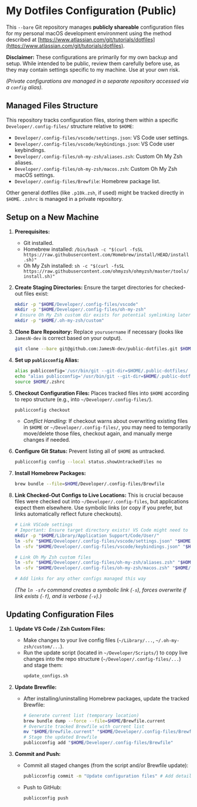 # My Dotfiles Configuration (Public)

This `--bare` Git repository manages **publicly shareable** configuration files for my personal macOS development environment using the method described at [https://www.atlassian.com/git/tutorials/dotfiles](https://www.atlassian.com/git/tutorials/dotfiles).

**Disclaimer:** These configurations are primarily for my own backup and setup. While intended to be public, review them carefully before use, as they may contain settings specific to my machine. Use at your own risk.

*(Private configurations are managed in a separate repository accessed via a `config` alias).*

## Managed Files Structure

This repository tracks configuration files, storing them within a specific `Developer/.config-files/` structure relative to `$HOME`:

* `Developer/.config-files/vscode/settings.json`: VS Code user settings.
* `Developer/.config-files/vscode/keybindings.json`: VS Code user keybindings.
* `Developer/.config-files/oh-my-zsh/aliases.zsh`: Custom Oh My Zsh aliases.
* `Developer/.config-files/oh-my-zsh/macos.zsh`: Custom Oh My Zsh macOS settings.
* `Developer/.config-files/Brewfile`: Homebrew package list.

Other general dotfiles (like `.p10k.zsh`, if used) might be tracked directly in `$HOME`. `.zshrc` is managed in a private repository.

## Setup on a New Machine

1.  **Prerequisites:**
    * Git installed.
    * Homebrew installed: `/bin/bash -c "$(curl -fsSL https://raw.githubusercontent.com/Homebrew/install/HEAD/install.sh)"`
    * Oh My Zsh installed: `sh -c "$(curl -fsSL https://raw.githubusercontent.com/ohmyzsh/ohmyzsh/master/tools/install.sh)"`

2.  **Create Staging Directories:** Ensure the target directories for checked-out files exist:
    ```bash
    mkdir -p "$HOME/Developer/.config-files/vscode"
    mkdir -p "$HOME/Developer/.config-files/oh-my-zsh"
    # Ensure Oh My Zsh custom dir exists for potential symlinking later
    mkdir -p "$HOME/.oh-my-zsh/custom"
    ```

3.  **Clone Bare Repository:** Replace `yourusername` if necessary (looks like `JamesN-dev` is correct based on your output).
    ```bash
    git clone --bare git@github.com:JamesN-dev/public-dotfiles.git $HOME/.public-dotfiles
    ```

4.  **Set up `publicconfig` Alias:**
    ```bash
    alias publicconfig='/usr/bin/git --git-dir=$HOME/.public-dotfiles/ --work-tree=$HOME'
    echo "alias publicconfig='/usr/bin/git --git-dir=$HOME/.public-dotfiles/ --work-tree=$HOME'" >> $HOME/.zshrc
    source $HOME/.zshrc
    ```

5.  **Checkout Configuration Files:** Places tracked files into `$HOME` according to repo structure (e.g., into `~/Developer/.config-files/`).
    ```bash
    publicconfig checkout
    ```
    * *Conflict Handling:* If checkout warns about overwriting existing files in `$HOME` or `~/Developer/.config-files/`, you may need to temporarily move/delete those files, checkout again, and manually merge changes if needed.

6.  **Configure Git Status:** Prevent listing all of `$HOME` as untracked.
    ```bash
    publicconfig config --local status.showUntrackedFiles no
    ```

7.  **Install Homebrew Packages:**
    ```bash
    brew bundle --file=$HOME/Developer/.config-files/Brewfile
    ```

8.  **Link Checked-Out Configs to Live Locations:** This is crucial because files were checked out into `~/Developer/.config-files`, but applications expect them elsewhere. Use symbolic links (or copy if you prefer, but links automatically reflect future checkouts).
    ```bash
    # Link VSCode settings
    # Important: Ensure target directory exists! VS Code might need to run once first.
    mkdir -p "$HOME/Library/Application Support/Code/User/"
    ln -sfv "$HOME/Developer/.config-files/vscode/settings.json" "$HOME/Library/Application Support/Code/User/settings.json"
    ln -sfv "$HOME/Developer/.config-files/vscode/keybindings.json" "$HOME/Library/Application Support/Code/User/keybindings.json"

    # Link Oh My Zsh custom files
    ln -sfv "$HOME/Developer/.config-files/oh-my-zsh/aliases.zsh" "$HOME/.oh-my-zsh/custom/aliases.zsh"
    ln -sfv "$HOME/Developer/.config-files/oh-my-zsh/macos.zsh" "$HOME/.oh-my-zsh/custom/macos.zsh"

    # Add links for any other configs managed this way
    ```
    *(The `ln -sfv` command creates a symbolic link (`-s`), forces overwrite if link exists (`-f`), and is verbose (`-v`).)*

## Updating Configuration Files

1.  **Update VS Code / Zsh Custom Files:**
    * Make changes to your live config files (`~/Library/...`, `~/.oh-my-zsh/custom/...`).
    * Run the update script (located in `~/Developer/Scripts/`) to copy live changes into the repo structure (`~/Developer/.config-files/...`) and stage them:
        ```bash
        update_configs.sh
        ```

2.  **Update Brewfile:**
    * After installing/uninstalling Homebrew packages, update the tracked Brewfile:
        ```bash
        # Generate current list (temporary location)
        brew bundle dump --force --file=$HOME/Brewfile.current
        # Overwrite tracked Brewfile with current list
        mv "$HOME/Brewfile.current" "$HOME/Developer/.config-files/Brewfile"
        # Stage the updated Brewfile
        publicconfig add "$HOME/Developer/.config-files/Brewfile"
        ```

3.  **Commit and Push:**
    * Commit all staged changes (from the script and/or Brewfile update):
        ```bash
        publicconfig commit -m "Update configuration files" # Add details as needed
        ```
    * Push to GitHub:
        ```bash
        publicconfig push
        ```